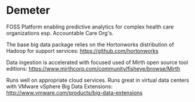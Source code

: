 # Demeter
FOSS Platform enabling predictive analytics for complex health care organizations esp. Accountable Care Org's.

The base big data package relies on the Hortonworks distribution of Hadoop for support services:
https://github.com/hortonworks 

Data ingestion is accelerated with focused used of Mirth open source tool editions:
https://www.mirthcorp.com/community/fisheye/browse/Mirth 

Runs well on appropriate cloud services. Runs great in virtual data centers with VMware vSphere Big Data Extensions:
http://www.vmware.com/products/big-data-extensions 
